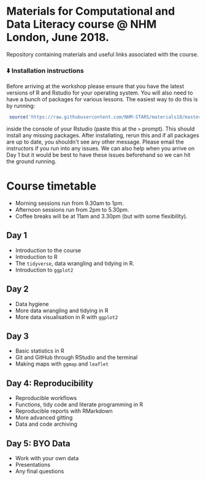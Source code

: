 # Materials for Computational and Data Literacy course @ NHM London, June 2018.

Repository containing materials and useful links associated with the course.

### ⬇️ Installation instructions

Before arriving at the workshop please ensure that you have the latest versions of R and Rstudio for your operating system. You will also need to have a bunch of packages for various lessons. The easiest way to do this is by running:

```r
 source('https://raw.githubusercontent.com/NHM-STARS/materials18/master/setup.R')
```

inside the console of your Rstudio (paste this at the `>` prompt). This should install any missing packages. After installating, rerun this and if all packages are up to date, you shouldn't see any other message. Please email the instructors if you run into any issues. We can also help when you arrive on Day 1 but it would be best to have these issues beforehand so we can hit the ground running.

# Course timetable

- Morning sessions run from 9.30am to 1pm.
- Afternoon sessions run from 2pm to 5.30pm.
- Coffee breaks will be at 11am and 3.30pm (but with some flexibility).

## Day 1 

- Introduction to the course
- Introduction to R
- The `tidyverse`, data wrangling and tidying in R.
- Introduction to `ggplot2`

## Day 2

- Data hygiene
- More data wrangling and tidying in R
- More data visualisation in R with `ggplot2`

## Day 3

- Basic statistics in R
- Git and GitHub through RStudio and the terminal
- Making maps with `ggmap` and `leaflet`

## Day 4: Reproducibility

- Reproducible workflows
- Functions, tidy code and literate programming in R  
- Reproducible reports with RMarkdown
- More advanced gitting
- Data and code archiving

## Day 5: BYO Data

- Work with your own data
- Presentations
- Any final questions
